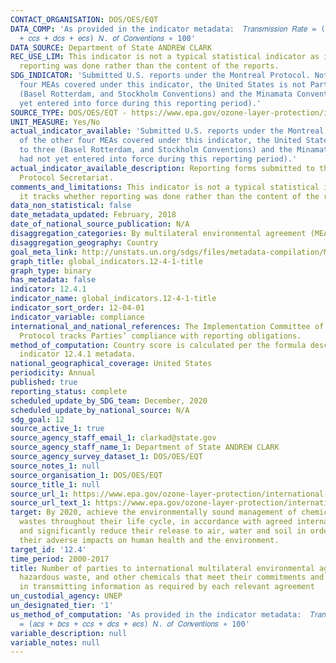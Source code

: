 ```yaml
---
CONTACT_ORGANISATION: DOS/OES/EQT
DATA_COMP: 'As provided in the indicator metadata:  𝑇𝑟𝑎𝑛𝑠𝑚𝑖𝑠𝑠𝑖𝑜𝑛 𝑅𝑎𝑡𝑒 = (𝑎𝑐𝑠 + 𝑏𝑐𝑠
  + 𝑐𝑐𝑠 + 𝑑𝑐𝑠 + 𝑒𝑐𝑠) 𝑁. 𝑜𝑓 𝐶𝑜𝑛𝑣𝑒𝑛𝑡𝑖𝑜𝑛𝑠 ∗ 100'
DATA_SOURCE: Department of State ANDREW CLARK
REC_USE_LIM: This indicator is not a typical statistical indicator as it tracks whether
  reporting was done rather than the content of the reports.
SDG_INDICATOR: 'Submitted U.S. reports under the Montreal Protocol. Note: of the other
  four MEAs covered under this indicator, the United States is not Party to three
  (Basel Rotterdam, and Stockholm Conventions) and the Minamata Convention had not
  yet entered into force during this reporting period).'
SOURCE_TYPE: DOS/OES/EQT - https://www.epa.gov/ozone-layer-protection/international-actions-montreal-protocol-substances-deplete-ozone-layer
UNIT_MEASURE: Yes/No
actual_indicator_available: 'Submitted U.S. reports under the Montreal Protocol. Note:
  of the other four MEAs covered under this indicator, the United States is not Party
  to three (Basel Rotterdam, and Stockholm Conventions) and the Minamata Convention
  had not yet entered into force during this reporting period).'
actual_indicator_available_description: Reporting forms submitted to the Montreal
  Protocol Secretariat.
comments_and_limitations: This indicator is not a typical statistical indicator as
  it tracks whether reporting was done rather than the content of the reports.
data_non_statistical: false
date_metadata_updated: February, 2018
date_of_national_source_publication: N/A
disaggregation_categories: By multilateral environmental agreement (MEA).
disaggregation_geography: Country
goal_meta_link: http://unstats.un.org/sdgs/files/metadata-compilation/Metadata-Goal-12.pdf
graph_title: global_indicators.12-4-1-title
graph_type: binary
has_metadata: false
indicator: 12.4.1
indicator_name: global_indicators.12-4-1-title
indicator_sort_order: 12-04-01
indicator_variable: compliance
international_and_national_references: The Implementation Committee of the Montreal
  Protocol tracks Parties’ compliance with reporting obligations.
method_of_computation: Country score is calculated per the formula described in the
  indicator 12.4.1 metadata.
national_geographical_coverage: United States
periodicity: Annual
published: true
reporting_status: complete
scheduled_update_by_SDG_team: December, 2020
scheduled_update_by_national_source: N/A
sdg_goal: 12
source_active_1: true
source_agency_staff_email_1: clarkad@state.gov
source_agency_staff_name_1: Department of State ANDREW CLARK
source_agency_survey_dataset_1: DOS/OES/EQT
source_notes_1: null
source_organisation_1: DOS/OES/EQT
source_title_1: null
source_url_1: https://www.epa.gov/ozone-layer-protection/international-actions-montreal-protocol-substances-deplete-ozone-layer
source_url_text_1: https://www.epa.gov/ozone-layer-protection/international-actions-montreal-protocol-substances-deplete-ozone-layer
target: By 2020, achieve the environmentally sound management of chemicals and all
  wastes throughout their life cycle, in accordance with agreed international frameworks,
  and significantly reduce their release to air, water and soil in order to minimize
  their adverse impacts on human health and the environment.
target_id: '12.4'
time_period: 2000-2017
title: Number of parties to international multilateral environmental agreements on
  hazardous waste, and other chemicals that meet their commitments and obligations
  in transmitting information as required by each relevant agreement
un_custodial_agency: UNEP
un_designated_tier: '1'
us_method_of_computation: 'As provided in the indicator metadata:  𝑇𝑟𝑎𝑛𝑠𝑚𝑖𝑠𝑠𝑖𝑜𝑛 𝑅𝑎𝑡𝑒
  = (𝑎𝑐𝑠 + 𝑏𝑐𝑠 + 𝑐𝑐𝑠 + 𝑑𝑐𝑠 + 𝑒𝑐𝑠) 𝑁. 𝑜𝑓 𝐶𝑜𝑛𝑣𝑒𝑛𝑡𝑖𝑜𝑛𝑠 ∗ 100'
variable_description: null
variable_notes: null
---
```

